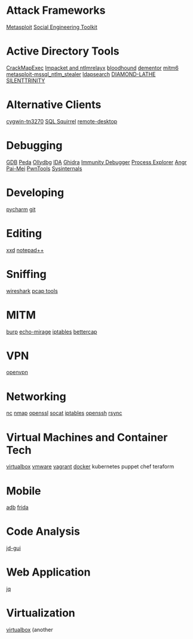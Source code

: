<!-- TITLE: Tools -->
<!-- SUBTITLE: Lots of Tools I use-->

# Attack Frameworks
[Metasploit](/metasploit-main)
[Social Engineering Toolkit](/set)

# Active Directory Tools
[CrackMapExec](/crackmapexec)
[Impacket and ntlmrelayx](/ntlmrelayx)
[bloodhound](/bloodhound)
[dementor](/dementor)
[mitm6](/mitm6)
[metasploit-mssql_ntlm_stealer](/mssql_ntlm_stealer)
[ldapsearch](/ldapsearch)
[DIAMOND-LATHE](/diamond-lathe)
[SILENTTRINITY](/silent-trinity)
# Alternative Clients
[cygwin-tn3270](/tn3270)
[SQL Squirrel](/sqlsquirrel)
[remote-desktop](/remote-desktop)

# Debugging
[GDB](/gdb)
[Peda](/peda)
[Ollydbg](/ollydbg)
[IDA](/ida)
[Ghidra](/ghidra)
[Immunity Debugger](/immunity-debugger)
[Process Explorer](/process-explorer)
[Angr](/angr)
[Pai-Mei](/pai-mei-updated)
[PwnTools](/pwntools)
[Sysinternals](/sysinternals)

# Developing
[pycharm](/pycharm)
[git](/git-intro)
# Editing
[xxd](/xxd)
[notepad++](/notepadplusplus)

# Sniffing
[wireshark](/wireshark)
[pcap tools](/pcap)
# MITM
[burp](/burp)
[echo-mirage](/echo-mirage)
[iptables](/iptables-tricks)
[bettercap](/bettercap)
# VPN
[openvpn](/openvpn)
# Networking
[nc](/netcat)
[nmap](/nmap)
[openssl](/openssl)
[socat](/socat)
[iptables](/iptables)
[openssh](/openssh)
[rsync](/rsync)

# Virtual Machines and Container Tech
[virtualbox](/virtualbox)
[vmware](/vmware)
[vagrant](/vagrant)
[docker](/docker)
kubernetes
puppet
chef
teraform

# Mobile
[adb](/adb)
[frida](/frida)

# Code Analysis
[jd-gui](/jdgui)

# Web Application
[jq](/jq)

# Virtualization
[virtualbox](/virtbox) (another 
